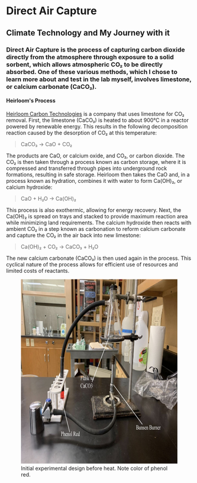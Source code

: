 # Direct Air Capture

## Climate Technology and My Journey with it

### Direct Air Capture is the process of capturing carbon dioxide directly from the atmosphere through exposure to a solid sorbent, which allows atmospheric CO₂ to be directly absorbed. One of these various methods, which I chose to learn more about and test in the lab myself, involves limestone, or calcium carbonate (CaCO₃).

#### Heirloom's Process

[Heirloom Carbon Technologies](https://www.heirloomcarbon.com/)  is a company that uses limestone for CO₂ removal. First, the limestone (CaCO₃) is heated to about 900°C in a reactor powered by renewable energy. This results in the following decomposition reaction caused by the desorption of CO₂ at this temperature: <br>

>CaCO₃ → CaO + CO₂ <br>

The products are CaO, or calcium oxide, and CO₂, or carbon dioxide. The CO₂ is then taken through a process known as carbon storage, where it is compressed and transferred through pipes into underground rock formations, resulting in safe storage. Heirloom then takes the CaO and, in a process known as hydration, combines it with water to form Ca(OH)₂, or calcium hydroxide:<br>

>CaO + H₂O → Ca(OH)₂ <br>

This process is also exothermic, allowing for energy recovery. Next, the Ca(OH)₂ is spread on trays and stacked to provide maximum reaction area while minimizing land requirements. The calcium hydroxide then reacts with ambient CO₂ in a step known as carbonation to reform calcium carbonate and capture the CO₂ in the air back into new limestone: <br>

>Ca(OH)₂ + CO₂ → CaCO₃ + H₂O <br>

The new calcium carbonate (CaCO₃) is then used again in the process. This cyclical nature of the process allows for efficient use of resources and limited costs of reactants.




<figure>
    <img src="images/dac1edited.jpg" width="600" height="500" alt="Experimental design"> 
    <figcaption>Initial experimental design before heat. Note color of phenol red.</figcaption>
</figure>


